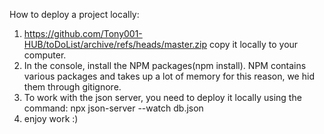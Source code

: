How to deploy a project locally:
1) https://github.com/Tony001-HUB/toDoList/archive/refs/heads/master.zip copy it locally to your computer.
2) In the console, install the NPM packages(npm install). NPM contains various packages and takes up a lot of memory for this reason, we hid them through gitignore.
3) To work with the json server, you need to deploy it locally using the command: npx json-server --watch db.json
4) enjoy work :)
